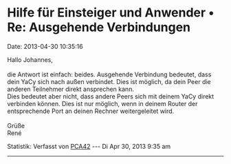 Hilfe für Einsteiger und Anwender • Re: Ausgehende Verbindungen
===============================================================

Date: 2013-04-30 10:35:16

Hallo Johannes,\
\
die Antwort ist einfach: beides. Ausgehende Verbindung bedeutet, dass
dein YaCy sich nach außen verbindet. Dies ist möglich, da dein Peer die
anderen Teilnehmer direkt ansprechen kann.\
Dies bedeutet aber nicht, dass andere Peers sich mit deinem YaCy direkt
verbinden können. Dies ist nur möglich, wenn in deinem Router der
entsprechende Port an deinen Rechner weitergeleitet wird.\
\
Grüße\
René

Statistik: Verfasst von
[PCA42](http://forum.yacy-websuche.de/memberlist.php?mode=viewprofile&u=211)
--- Di Apr 30, 2013 9:35 am

------------------------------------------------------------------------
